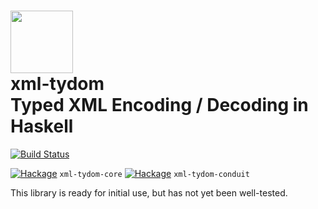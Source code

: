 # <img src="https://rawgit.com/lancelet/xml-tydom/master/xml-tydom-logo.svg" width="100"/><br/>xml-tydom<br/>Typed XML Encoding / Decoding in Haskell

[![Build Status](https://travis-ci.org/lancelet/xml-tydom.svg?branch=master
               )](https://travis-ci.org/lancelet/xml-tydom)

[![Hackage](https://img.shields.io/hackage/v/xml-tydom-core.svg)](https://hackage.haskell.org/package/xml-tydom-core) `xml-tydom-core`
[![Hackage](https://img.shields.io/hackage/v/xml-tydom-conduit.svg)](https://hackage.haskell.org/package/xml-tydom-conduit) `xml-tydom-conduit`

This library is ready for initial use, but has not yet been well-tested.
